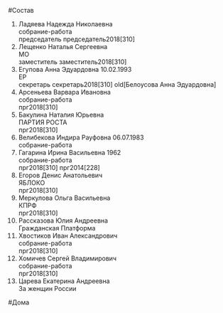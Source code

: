 #Состав  
1. Ладяева Надежда Николаевна  
    собрание-работа  
    председатель председатель2018[310]  
2. Лещенко Наталья Сергеевна  
    МО  
    заместитель заместитель2018[310]  
3. Егупова Анна Эдуардовна 10.02.1993  
    ЕР  
    секретарь секретарь2018[310] old[Белоусова Анна Эдуардовна]  
4. Арсеньева Варвара Ивановна  
    собрание-работа  
    прг2018[310]  
5. Бакулина Наталия Юрьевна  
    ПАРТИЯ РОСТА  
    прг2018[310]  
6. Велибекова Индира Рауфовна 06.07.1983  
    собрание-работа  
7. Гагарина Ирина Васильевна 1962  
    собрание-работа  
    прг2018[310] прг2014[228]  
8. Егоров Денис Анатольевич  
    ЯБЛОКО  
    прг2018[310]  
9. Меркулова Ольга Васильевна  
    КПРФ  
    прг2018[310]  
10. Рассказова Юлия Андреевна  
    Гражданская Платформа  
11. Хвостиков Иван Александрович  
    собрание-работа  
    прг2018[310]  
12. Хомичев Сергей Владимирович  
    собрание-работа  
    прг2018[310]  
13. Царева Екатерина Андреевна  
    За женщин России  
  
#Дома  
  
